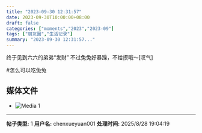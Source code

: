 ```yaml
---
title: "2023-09-30 12:31:57"
date: 2023-09-30T10:00:00+08:00
draft: false
categories: ["moments","2023","2023-09"]
tags: ["朋友圈","生活记录"]
summary: "2023-09-30 12:31:57..."
---
```


终于见到六六的弟弟“发财” 
不过兔兔好暴躁，不给摸哦～[叹气]

#怎么可以吃兔兔

## 媒体文件

- ![Media 1](/Moments/photos/2023-09-30/202309301231570.jpg)

---

**帖子类型:** 1
**用户名:** chenxueyuan001
**处理时间:** 2025/8/28 19:04:19